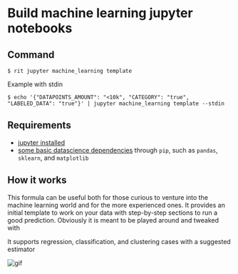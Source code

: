 # Build machine learning jupyter notebooks

## Command

`$ rit jupyter machine_learning template`

Example with stdin

`$ echo '{"DATAPOINTS_AMOUNT": "<10k", "CATEGORY": "true", "LABELED_DATA": "true"}' | jupyter machine_learning template --stdin`

## Requirements

- [jupyter installed](https://jupyter.org/install)
- [some basic datascience dependencies](https://pip.pypa.io/en/stable/installing/) through `pip`, such as `pandas`, `sklearn`, and `matplotlib`

## How it works

This formula can be useful both for those curious to venture into the machine learning world 
and for the more experienced ones. It provides an initial template to work on your data
with step-by-step sections to run a good prediction. Obviously it is meant to be played
around and tweaked with 

It supports regression, classification, and clustering cases with a suggested estimator

![gif](https://media.giphy.com/media/hvMGk134I7zO6j2Zkv/giphy.gif)
